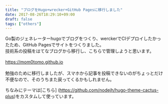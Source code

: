 ```yaml
---
title: "ブログをHugo+wrecker+GitHub Pagesに移行しました"
date: 2017-08-26T18:29:10+09:00
draft: false
tags: ["others"]
---
```

Go製のジェネレーターhugoでブログをつくり、werckerでCIデプロイしたかったため、GitHub Pagesでサイトをつくりました。<br> 
技術系の投稿をはてなブログから移行し、こちらで管理しようと思います。<br>
<br>
https://mom0tomo.github.io<br>
<br>
勉強のために移行しましたが、スマホから記事を投稿できないのがちょっとだけ不便なので、そのうちまた戻ってくるかもしれません。

ちなみにテーマは[こちら]
(https://github.com/nodejh/hugo-theme-cactus-plus)をカスタムして使っています。

